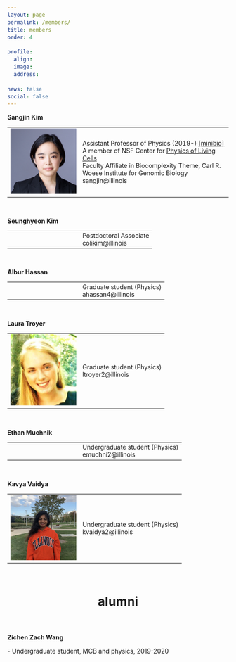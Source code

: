 ```yaml
---
layout: page 
permalink: /members/
title: members 
order: 4 

profile:
  align: 
  image: 
  address: 

news: false 
social: false
---
```

<table cellspacing="0" cellpadding="0">
<tr>
<p><strong>Sangjin Kim</strong></p>
</tr>
<tr>
<td width="150">
  <img src="../data/sangjinKim1.jpg" width="150">
</td>
<td>
  Assistant Professor of Physics (2019-) <a href="https://physics.illinois.edu/people/directory/profile/sangjin" target="_blank">[minibio]</a>
  <br>A member of NSF Center for <a href="https://cplc.illinois.edu" target="_blank">Physics of Living Cells</a>
  <br>Faculty Affiliate in Biocomplexity Theme, Carl R. Woese Institute for Genomic Biology
  <br>sangjin@illinois
</td></tr>
</table>
<br>
<table border="0" cellspacing="0" cellpadding="0">
<tr border="0">
<p><strong>Seunghyeon Kim</strong></p>
</tr>
<tr border="0">
<td width="150">
</td>
<td>
  Postdoctoral Associate
  <br>colikim@illinois
</td>
</tr>
</table>
<br>
<table border="0" cellspacing="0" cellpadding="0">
<tr border="0">
<p><strong>Albur Hassan</strong></p>
</tr>
<tr border="0">
<td width="150">
</td>
<td>
  Graduate student (Physics)
  <br>ahassan4@illinois
</td>
</tr>
</table>
<br>
<table border="0" cellspacing="0" cellpadding="0">
<tr border="0">
<p><strong>Laura Troyer</strong></p>                                                                                                                                                                 </tr>
<tr border="0">
<td width="150">
  <img src="../data/LauraTroyer1web.jpg" width="150">
</td>
<td>
  Graduate student (Physics)                                                                                                                                                                         <br>ltroyer2@illinois                                                                                                                                                                          </td>
</tr>
</table>
<br>
<table border="0" cellspacing="0" cellpadding="0">
<tr border="0">
<p><strong>Ethan Muchnik</strong></p>
</tr>
<tr border="0">
<td width="150">
  
</td>
<td>
  Undergraduate student (Physics)
  <br>emuchni2@illinois
</td>
</tr>
</table>
<br>
<table border="0" cellspacing="0" cellpadding="0">
<tr border="0"> 
<p><strong>Kavya Vaidya</strong></p>
</tr>
<tr border="0">
<td width="150">
  <img src="../data/KavyaVaidya1.jpg" width="150">
</td>
<td>
  Undergraduate student (Physics)
  <br>kvaidya2@illinois
</td>
</tr>
</table>
<br>
  <header class="post-header">
    <h1 class="post-title">alumni</h1>
    <h5 class="post-description"></h5>
  </header>
<table border="0" cellspacing="0" cellpadding="0">
<tr>
  <p><strong>Zichen Zach Wang</strong></p> 
  - Undergraduate student, MCB and physics, 2019-2020
</tr>
</table>
